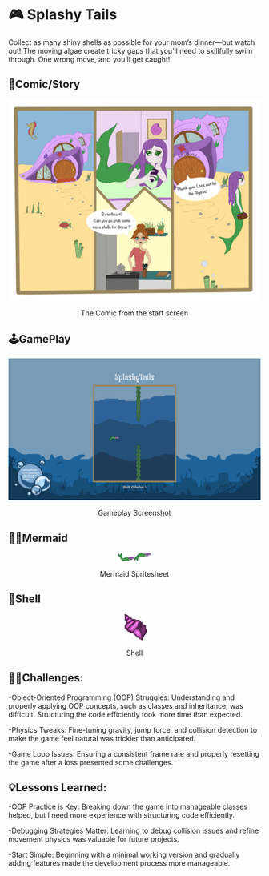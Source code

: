 # 🎮 **Splashy Tails** 

Collect as many shiny shells as possible for your mom’s dinner—but watch out! The moving algae create tricky gaps that you’ll need to skillfully swim through. One wrong move, and you’ll get caught!

## 🧾Comic/Story
<div style="text-align: center;">
  <img src="ComicStartscreen.png" alt="Comic" width="600">
  <p>The Comic from the start screen</p>
</div>

## 🕹️GamePlay
<div style="text-align: center;">
  <img src="Toth_Laetitia_02.png" alt="Gameplay Screenshot" width="600">
  <p>Gameplay Screenshot</p>
</div>

## 🧜‍♀️Mermaid
<div style="text-align: center;">
  <img src="MermaidSprites.png" alt="Mermaid Spritesheet" width="64">
  <p>Mermaid Spritesheet</p>
</div>

## 🐚Shell
<div style="text-align: center;">
  <img src="Shell.png" alt="Shell" width="52">
  <p>Shell</p>
</div>



## 🏋️‍♀️Challenges:
   -Object-Oriented Programming (OOP) Struggles: Understanding and properly applying OOP concepts, such as classes and inheritance, was difficult. Structuring the code efficiently took more time than expected.
    
  -Physics Tweaks: Fine-tuning gravity, jump force, and collision detection to make the game feel natural was trickier than anticipated.
  
  -Game Loop Issues: Ensuring a consistent frame rate and properly resetting the game after a loss presented some challenges.
   

## 💡Lessons Learned:

  -OOP Practice is Key: Breaking down the game into manageable classes helped, but I need more experience with structuring code efficiently.
  
  -Debugging Strategies Matter: Learning to debug collision issues and refine movement physics was valuable for future projects.
  
  -Start Simple: Beginning with a minimal working version and gradually adding features made the development process more manageable.

